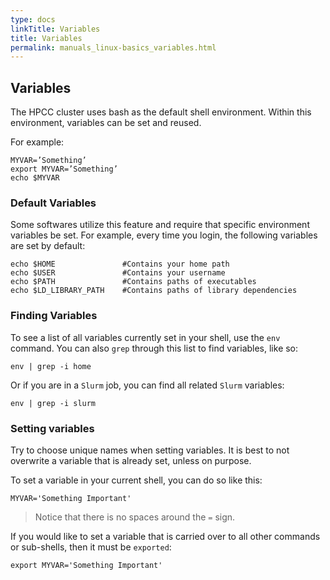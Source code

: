 ```yaml
---
type: docs
linkTitle: Variables
title: Variables
permalink: manuals_linux-basics_variables.html
---
```


## Variables

The HPCC cluster uses bash as the default shell environment. Within this environment, variables can be set and reused.

For example:
```
MYVAR=’Something’
export MYVAR=’Something’
echo $MYVAR
```

### Default Variables

Some softwares utilize this feature and require that specific environment variables be set.
For example, every time you login, the following variables are set by default:

```
echo $HOME               #Contains your home path
echo $USER               #Contains your username
echo $PATH               #Contains paths of executables
echo $LD_LIBRARY_PATH    #Contains paths of library dependencies
```


### Finding Variables

To see a list of all variables currently set in your shell, use the `env` command.
You can also `grep` through this list to find variables, like so:

```
env | grep -i home
```

Or if you are in a `Slurm` job, you can find all related `Slurm` variables:

```
env | grep -i slurm
```

### Setting variables

Try to choose unique names when setting variables.
It is best to not overwrite a variable that is already set, unless on purpose.

To set a variable in your current shell, you can do so like this:

```
MYVAR='Something Important'
```

> Notice that there is no spaces around the `=` sign.

If you would like to set a variable that is carried over to all other commands or sub-shells, then it must be `exported`:

```
export MYVAR='Something Important'
```
